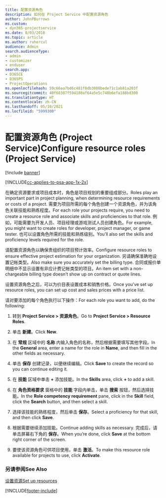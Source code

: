 ```yaml
---
title: 配置资源角色
description: 如何在 Project Service 中配置资源角色
author: JohnPBurrows
ms.custom:
- dyn365-projectservice
ms.date: 8/03/2018
ms.topic: article
ms.author: ruhercul
audience: Admin
search.audienceType:
- admin
- customizer
- enduser
search.app:
- D365CE
- D365PS
- ProjectOperations
ms.openlocfilehash: 59c66aa7bd6c481f8db3088bede71c1ab81a203f
ms.sourcegitcommit: 40f68387f594180af64a5e5c748b6efa188bd300
ms.translationtype: HT
ms.contentlocale: zh-CN
ms.lasthandoff: 05/10/2021
ms.locfileid: "5999300"
---
```

# <a name="configure-resource-roles-project-service"></a><span data-ttu-id="e4b3a-103">配置资源角色 (Project Service)</span><span class="sxs-lookup"><span data-stu-id="e4b3a-103">Configure resource roles (Project Service)</span></span>

[!include [banner](../includes/psa-now-project-operations.md)]

[!INCLUDE[cc-applies-to-psa-app-1x-2x](../includes/cc-applies-to-psa-app-1x-2x.md)]

<span data-ttu-id="e4b3a-104">在确定资源要求或项目成本时，角色是项目规划的重要组成部分。</span><span class="sxs-lookup"><span data-stu-id="e4b3a-104">Roles play an important part in project planning, when determining resource requirements or costs of a project.</span></span> <span data-ttu-id="e4b3a-105">需要为项目所需的每个角色创建一个资源角色，并为该角色关联技能和熟练程度。</span><span class="sxs-lookup"><span data-stu-id="e4b3a-105">For each role your projects require, you need to create a resource role and associate skills and proficiencies to that role.</span></span> <span data-ttu-id="e4b3a-106">例如，可能需要为开发人员、项目经理或游戏测试人员创建角色。</span><span class="sxs-lookup"><span data-stu-id="e4b3a-106">For example, you might want to create roles for developer, project manager, or game tester.</span></span> <span data-ttu-id="e4b3a-107">也可以设置角色所需的技能和熟练级别。</span><span class="sxs-lookup"><span data-stu-id="e4b3a-107">You’ll also set the skills and proficiency levels required for the role.</span></span>  
  
 <span data-ttu-id="e4b3a-108">请配置资源角色以确保贵组织的项目预计效率。</span><span class="sxs-lookup"><span data-stu-id="e4b3a-108">Configure resource roles to ensure effective project estimation for your organization.</span></span>  <span data-ttu-id="e4b3a-109">另请确保准确地设置记帐类型。</span><span class="sxs-lookup"><span data-stu-id="e4b3a-109">Also make sure you accurately set the billing type.</span></span> <span data-ttu-id="e4b3a-110">合同或报价单明细中不显示设置有非应计费记帐类型的项目。</span><span class="sxs-lookup"><span data-stu-id="e4b3a-110">An item set with a non-chargeable billing type doesn’t show up on contract or quote lines.</span></span>  
  
 <span data-ttu-id="e4b3a-111">设置资源角色之后，可以为价目表设置成本和销售价格。</span><span class="sxs-lookup"><span data-stu-id="e4b3a-111">Once you’ve set up resource roles, you can set up cost and sales prices with a price list.</span></span>  
  
 <span data-ttu-id="e4b3a-112">请对要添加的每个角色执行以下操作：</span><span class="sxs-lookup"><span data-stu-id="e4b3a-112">For each role you want to add, do the following:</span></span>  
  
1.  <span data-ttu-id="e4b3a-113">转到 **Project Service > 资源角色**。</span><span class="sxs-lookup"><span data-stu-id="e4b3a-113">Go to **Project Service > Resource Roles**.</span></span>  
  
2.  <span data-ttu-id="e4b3a-114">单击 **新建**。</span><span class="sxs-lookup"><span data-stu-id="e4b3a-114">Click **New**.</span></span>  
  
3.  <span data-ttu-id="e4b3a-115">在 **常规** 区域中的 **名称** 内输入角色的名称，然后根据需要填写其他字段。</span><span class="sxs-lookup"><span data-stu-id="e4b3a-115">In the **General** area, enter a name for the role in **Name**, and then fill in the other fields as necessary.</span></span>  
  
4.  <span data-ttu-id="e4b3a-116">单击 **保存** 创建记录，以便继续编辑。</span><span class="sxs-lookup"><span data-stu-id="e4b3a-116">Click **Save** to create the record so you can continue editing it.</span></span>  
  
5.  <span data-ttu-id="e4b3a-117">在 **技能** 区域中单击 **+** 添加技能。</span><span class="sxs-lookup"><span data-stu-id="e4b3a-117">In the **Skills** area, click **+** to add a skill.</span></span>  
  
6.  <span data-ttu-id="e4b3a-118">在 **角色资格要求** 窗格中的 **技能** 字段内单击，单击 **搜索** 按钮，然后选择技能。</span><span class="sxs-lookup"><span data-stu-id="e4b3a-118">In the **Role competency requirement** pane, click in the **Skill** field, click the **Search** button, and then select a skill.</span></span>  
  
7.  <span data-ttu-id="e4b3a-119">选择该技能的熟练程度，然后单击 **保存**。</span><span class="sxs-lookup"><span data-stu-id="e4b3a-119">Select a proficiency for that skill, and then click **Save**.</span></span>  
  
8.  <span data-ttu-id="e4b3a-120">根据需要继续添加技能。</span><span class="sxs-lookup"><span data-stu-id="e4b3a-120">Continue adding skills as necessary.</span></span> <span data-ttu-id="e4b3a-121">完成后，请单击屏幕右下角的 **保存**。</span><span class="sxs-lookup"><span data-stu-id="e4b3a-121">When you’re done, click **Save** at the bottom right corner of the screen.</span></span>  
  
9. <span data-ttu-id="e4b3a-122">要使该资源角色可供项目使用，单击 **激活**。</span><span class="sxs-lookup"><span data-stu-id="e4b3a-122">To make this resource role available for projects to use, click **Activate**.</span></span>  
  
### <a name="see-also"></a><span data-ttu-id="e4b3a-123">另请参阅</span><span class="sxs-lookup"><span data-stu-id="e4b3a-123">See Also</span></span>  
 [<span data-ttu-id="e4b3a-124">设置资源</span><span class="sxs-lookup"><span data-stu-id="e4b3a-124">Set up resources</span></span>](../psa/set-up-resources.md)


[!INCLUDE[footer-include](../includes/footer-banner.md)]